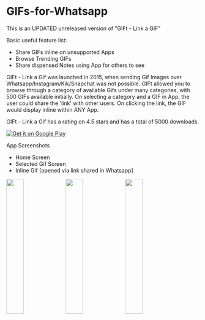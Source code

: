 # GIFs-for-Whatsapp

This is an UPDATED unreleased version of "GIFt - Link a GIF"

Basic useful feature list:

 * Share GIFs inline on unsupported Apps
 * Browse Trending GIFs
 * Share dispensed Notes using App for others to see

GIFt - Link a Gif was launched in 2015, when sending Gif Images over Whatsapp/Instagram/Kik/Snapchat was not possible. 
GIFt allowed you to browse through a category of available Gifs under many categories, with 500 GIFs available initially. 
On selecting a category and a GIF in App, the user could share the 'link' with other users. 
On clicking the link, the GIF would display inline within ANY App. 

GIFt - Link a Gif has a rating on 4.5 stars and has a total of 5000 downloads.					

[![Get it on Google Play](https://play.google.com/intl/en_us/badges/images/generic/en_badge_web_generic.png)](https://play.google.com/store/apps/details?id=com.nerdcutlet.gift&hl=en)


App Screenshots 

* Home Screen
* Selected Gif Screen
* Inline Gif [opened via link shared in Whatsapp]


<img src="https://github.com/AldrichMascarenhas/GIFs-for-Whatsapp/blob/master/images/gif1.png?raw=true" width="30%"></img> 
<img src="https://github.com/AldrichMascarenhas/GIFs-for-Whatsapp/blob/master/images/gif2.png?raw=true" width="30%"></img>
<img src="https://github.com/AldrichMascarenhas/GIFs-for-Whatsapp/blob/master/images/gif3.png?raw=true" width="30%"></img>
